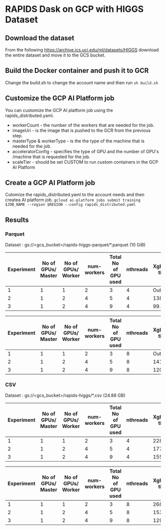 # RAPIDS Dask on GCP with HIGGS Dataset
## Download the dataset
From the following https://archive.ics.uci.edu/ml/datasets/HIGGS download the entire dataset and move it to the  GCS bucket.

## Build the Docker container and push it to GCR
Change the build.sh to change the account name and then run
``` sh build.sh ```

## Customize the GCP AI Platform job
You can customize the GCP AI platform job using the rapids_distributed.yaml.

 * workerCount - the number of the workers that are needed for the job.
 * imageUri - is the image that is pushed to the GCR from the previous step.
 * masterType & workerType - is the the type of the machine that is needed for the job.
 * acceleratorConfig - specifies the type of GPU and the number of GPU's /machine that is requested for the job.
 * scaleTier - should be set CUSTOM to run custom containers in the GCP AI Platform

## Create a GCP AI Platform job
Cutomize the rapids_distributed.yaml to the account needs and then createa AI platform job.
``` gcloud ai-platform jobs submit training $JOB_NAME --region $REGION --config rapids_distributed.yaml ```

## Results

### Parquet

Dataset :  gs://<gcs_bucket>/rapids-higgs-parquet/*.parquet (10 GiB)

|  Experiment | No of GPUs/ Master  | No of GPUs/ Worker  |  num-workers  | Total No of GPU used | nthreads  | Xgb.dask.train time (sec) |
|---|---|---|---|---|---|---|
|  1 | 1 | 1 | 2 | 3 | 4 | Out of memory  |
|  2 | 1 | 2 | 4 | 5 | 4 |  138.06 |
|  3 | 1 | 2 | 4 | 9 | 4 |  99.37 |


|  Experiment | No of GPUs/ Master | No of GPUs/ Worker  |  num-workers  | Total No of GPU used | nthreads  | Xgb.dask.train time (sec) |
|---|---|---|---|---|---|---|
|  1 | 1 | 1 | 2 | 3 | 8 | Out of memory  |
|  2 | 1 | 2 | 4 | 5 | 8 |  141.29 |
|  3 | 1 | 2 | 4 | 9 | 8 |  120.49 |

### CSV

Dataset : gs://<gcs_bucket>/rapids-higgs/*.csv  (24.88 GB)


|  Experiment | No of GPUs/ Master | No of GPUs/ Worker  |  num-workers  | Total No of GPU used | nthreads  | Xgb.dask.train time (sec) |
|---|---|---|---|---|---|---|
|  1 | 1 | 1 | 2 | 3 | 4 | 228.21  |
|  2 | 1 | 2 | 4 | 5 | 4 |  177.80 |
|  3 | 1 | 2 | 4 | 9 | 4 |  155.40 |


|  Experiment | No of GPUs/ Master | No of GPUs/ Worker |  num-workers  | Total No of GPU used | nthreads  | Xgb.dask.train time (sec) |
|---|---|---|---|---|---|---|
|  1 | 1 | 1 | 2 | 3 | 8 |  268.25 |
|  2 | 1 | 2 | 4 | 5 | 8 |  153.21 |
|  3 | 1 | 2 | 4 | 9 | 8 |  129.53 |